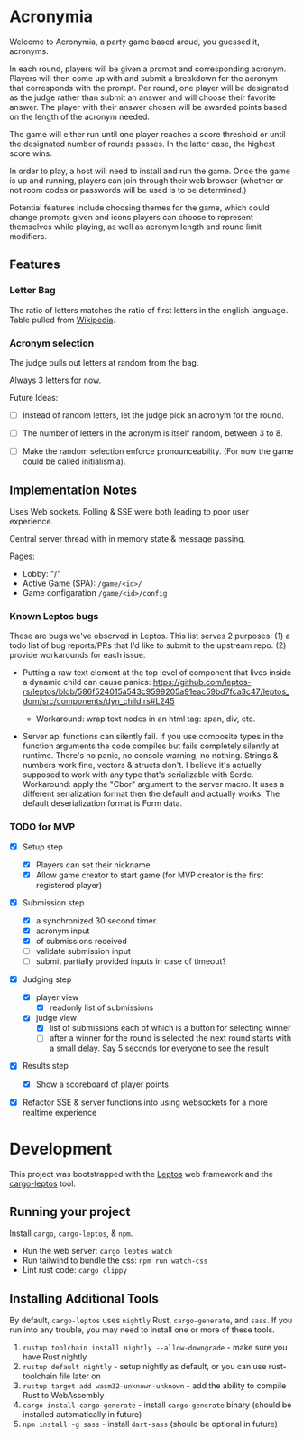 # Acronymia

Welcome to Acronymia, a party game based aroud, you guessed it, acronyms.

In each round, players will be given a prompt and corresponding acronym. Players will then come up with and submit a breakdown for the acronym that corresponds with the prompt. Per round, one player will be designated as the judge rather than submit an answer and will choose their favorite answer. The player with their answer chosen will be awarded points based on the length of the acronym needed.

The game will either run until one player reaches a score threshold or until the designated number of rounds passes. In the latter case, the highest score wins.

In order to play, a host will need to install and run the game. Once the game is up and running, players can join through their web browser (whether or not room codes or passwords will be used is to be determined.)

Potential features include choosing themes for the game, which could change prompts given and icons players can choose to represent themselves while playing, as well as acronym length and round limit modifiers.

## Features

### Letter Bag
The ratio of letters matches the ratio of first letters in the english language.
Table pulled from [Wikipedia](https://en.wikipedia.org/wiki/Letter_frequency#Relative_frequencies_of_the_first_letters_of_a_word_in_English_language).

### Acronym selection
The judge pulls out letters at random from the bag.

Always 3 letters for now.

Future Ideas:
- [ ] Instead of random letters, let the judge pick an acronym for the round.
- [ ] The number of letters in the acronym is itself random, between 3 to 8. 
- [ ] Make the random selection enforce pronounceability. (For now the game could be called initialismia).


## Implementation Notes

Uses Web sockets. Polling & SSE were both leading to poor user experience.

Central server thread with in memory state & message passing.

Pages:
- Lobby: "/"
- Active Game (SPA): `/game/<id>/`
- Game configaration `/game/<id>/config`


### Known Leptos bugs
These are bugs we've observed in Leptos.
This list serves 2 purposes:
  (1) a todo list of bug reports/PRs that I'd like to submit to the upstream repo.
  (2) provide workarounds for each issue.

- Putting a raw text element at the top level of component that lives inside a dynamic child can cause panics:
https://github.com/leptos-rs/leptos/blob/586f524015a543c9599205a91eac59bd7fca3c47/leptos_dom/src/components/dyn_child.rs#L245
  - Workaround: wrap text nodes in an html tag: span, div, etc.

- Server api functions can silently fail. If you use composite types in the function arguments the code compiles but fails completely silently at runtime. There's no panic, no console warning, no nothing. Strings & numbers work fine, vectors & structs don't. I believe it's actually supposed to work with any type that's serializable with Serde. 
  Workaround: apply the "Cbor" argument to the server macro. It uses a different serialization format then the default and actually works. The default deserialization format is Form data. 

### TODO for MVP
- [x] Setup step
  - [x] Players can set their nickname
  - [x] Allow game creator to start game (for MVP creator is the first registered player)
- [x] Submission step
  - [x] a synchronized 30 second timer.
  - [x] acronym input
  - [x] of submissions received
  - [ ] validate submission input
  - [ ] submit partially provided inputs in case of timeout?
- [x] Judging step
  - [x] player view
      - [x] readonly list of submissions
  - [x] judge view 
      - [x] list of submissions each of which is a button for selecting winner
      - [ ] after a winner for the round is selected the next round starts with a small delay. Say 5 seconds for everyone to see the result
- [x] Results step
  - [x] Show a scoreboard of player points

- [x] Refactor SSE & server functions into using websockets for a more realtime experience


# Development

This project was bootstrapped with the [Leptos](https://github.com/leptos-rs/leptos) web framework and the [cargo-leptos](https://github.com/akesson/cargo-leptos) tool.

## Running your project

Install `cargo`, `cargo-leptos`, & `npm`.

- Run the web server: `cargo leptos watch`
- Run tailwind to bundle the css: `npm run watch-css`
- Lint rust code: `cargo clippy`

## Installing Additional Tools

By default, `cargo-leptos` uses `nightly` Rust, `cargo-generate`, and `sass`. If you run into any trouble, you may need to install one or more of these tools.

1. `rustup toolchain install nightly --allow-downgrade` - make sure you have Rust nightly
2. `rustup default nightly` - setup nightly as default, or you can use rust-toolchain file later on
3. `rustup target add wasm32-unknown-unknown` - add the ability to compile Rust to WebAssembly
4. `cargo install cargo-generate` - install `cargo-generate` binary (should be installed automatically in future)
5. `npm install -g sass` - install `dart-sass` (should be optional in future)
